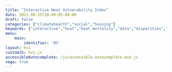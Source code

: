 ```yaml
---
title: "Interactive Heat Vulnerability Index"
date: 2021-08-25T10:49:05-04:00
draft: false
categories: ["climatehealth","social","housing"]
keywords: ["interactive","heat","heat mortality","data","disparities","disparity","inequity","inequality","health disparities","vulnerability","heat-related illness","weather"]
menu:
    main:
        identifier: '05'
layout: hvi
customJS: hvi.js
accessibleAutocomplete: /js/accessible-autocomplete.min.js
vega: true
---
```


